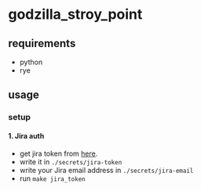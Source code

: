 # godzilla_stroy_point

## requirements
- python
- rye

## usage

### setup

#### 1. Jira auth

- get jira token from [here](https://id.atlassian.com/manage-profile/security/api-tokens).
- write it in `./secrets/jira-token`
- write your Jira email address in `./secrets/jira-email`
- run `make jira_token`
